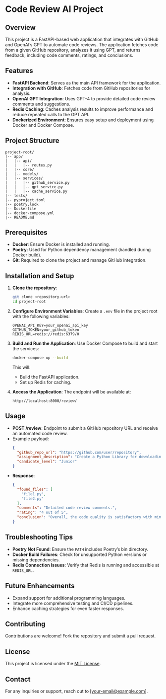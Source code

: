# Code Review AI Project

## Overview
This project is a FastAPI-based web application that integrates with GitHub and OpenAI’s GPT to automate code reviews. 
The application fetches code from a given GitHub repository, analyzes it using GPT, and returns feedback, 
including code comments, ratings, and conclusions.

## Features
- **FastAPI Backend**: Serves as the main API framework for the application.
- **Integration with GitHub**: Fetches code from GitHub repositories for analysis.
- **OpenAI GPT Integration**: Uses GPT-4 to provide detailed code review comments and suggestions.
- **Redis Caching**: Caches analysis results to improve performance and reduce repeated calls to the GPT API.
- **Dockerized Environment**: Ensures easy setup and deployment using Docker and Docker Compose.

## Project Structure
```
project-root/
|-- app/
|   |-- api/
|   |   |-- routes.py
|   |-- core/
|   |-- models/
|   |-- services/
|   |   |-- github_service.py
|   |   |-- gpt_service.py
|   |   |-- cache_service.py
|-- tests/
|-- pyproject.toml
|-- poetry.lock
|-- Dockerfile
|-- docker-compose.yml
|-- README.md
```

## Prerequisites
- **Docker**: Ensure Docker is installed and running.
- **Poetry**: Used for Python dependency management (handled during Docker build).
- **Git**: Required to clone the project and manage GitHub integration.

## Installation and Setup
1. **Clone the repository**:
   ```bash
   git clone <repository-url>
   cd project-root
   ```

2. **Configure Environment Variables**:
   Create a `.env` file in the project root with the following variables:
   ```env
   OPENAI_API_KEY=your_openai_api_key
   GITHUB_TOKEN=your_github_token
   REDIS_URL=redis://redis:6379/0
   ```

3. **Build and Run the Application**:
   Use Docker Compose to build and start the services:
   ```bash
   docker-compose up --build
   ```

   This will:
   - Build the FastAPI application.
   - Set up Redis for caching.

4. **Access the Application**:
   The endpoint will be available at:
   ```
   http://localhost:8000/review/
   ```

## Usage
- **POST /review**: Endpoint to submit a GitHub repository URL and receive an automated code review.
- Example payload:
  ```json
  {
    "github_repo_url": "https://github.com/user/repository",
    "assignment_description": "Create a Python Library for downloading a folder in a GitHub repository.",
    "candidate_level": "Junior"
  }
  ```
- **Response**:
  ```json
  {
    "found_files": [
      "file1.py",   
      "file2.py"
    ],
    "comments": "Detailed code review comments.",
    "rating": "4 out of 5",
    "conclusion": "Overall, the code quality is satisfactory with minor improvements suggested."
  }
  ```

## Troubleshooting Tips
- **Poetry Not Found**: Ensure the `PATH` includes Poetry’s bin directory.
- **Docker Build Failures**: Check for unsupported Python versions or missing dependencies.
- **Redis Connection Issues**: Verify that Redis is running and accessible at `REDIS_URL`.

## Future Enhancements
- Expand support for additional programming languages.
- Integrate more comprehensive testing and CI/CD pipelines.
- Enhance caching strategies for even faster responses.

## Contributing
Contributions are welcome! Fork the repository and submit a pull request.

## License
This project is licensed under the [MIT License](LICENSE).

## Contact
For any inquiries or support, reach out to [your-email@example.com].

